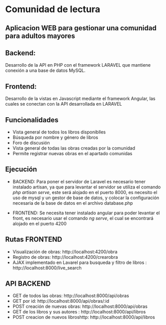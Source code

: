# Comunidad de lectura

## Aplicacion WEB para gestionar una comunidad para adultos mayores

## Backend:
  Desarrollo de la API en PHP con el framework LARAVEL que mantiene conexión a una base de datos MySQL.
## Frontend:
  Desarrollo de la vistas en Javascript mediante el framework Angular, las cuales se conectan con la API desarrollada en LARAVEL

## Funcionalidades

- Vista general de todos los libros disponiblles
- Búsqueda por nombre y género de libros
- Foro de discusión
- Vista general de todas las obras creadas por la comunidad
- Permite registrar nuevas obras en el apartado comunidas

## Ejecución

- BACKEND: Para poner el servidor de Laravel es necesario tener instalado artisan, ya que para levantar el servidor se utiliza el comando *php artisan serve*, este será alojado en el puerto 8000, es necesito el uso de mysql y un gestor de base de datos, y colocar la configuración necesaria de la base de datos en el archivo database.php

- FRONTEND: Se necesita tener instalado angular para poder levantar el front, es necesario usar el comando *ng serve*, el cual se encontrará alojado en el puerto 4200 

## Rutas FRONTEND

- Visualización de obras: http://localhost:4200/obra
- Registro de obras: http://localhost:4200/crearobra
- AJAX implementado en Lavarel para busqueda y filtro de libros : http://localhost:8000/live_search
## API BACKEND

- GET de todos las obras: http://localhost:8000/api/obras
- GET por id: http://localhost:8000/api/obras/:id
- POST creación de nuevas obras: http://localhost:8000/api/obras
- GET de los libros y sus autores : http://localhost:8000/api/libros
- POST creacion de nuevos libroshttp: http://localhost:8000/api/libros

